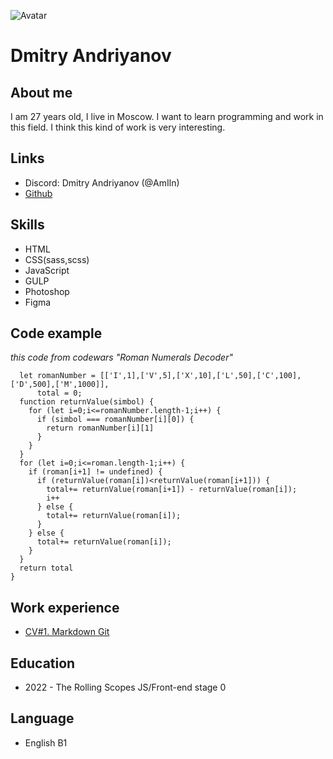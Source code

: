 ![Avatar](https://cdn-icons-png.flaticon.com/512/147/147142.png)
# Dmitry Andriyanov
## About me
I am 27 years old, I live in Moscow. I want to learn programming and work in this field. I think this kind of work is very interesting.
## Links
* Discord: Dmitry Andriyanov (@AmIln)
* [Github](https://github.com/AmIln)
## Skills
* HTML
* CSS(sass,scss)
* JavaScript
* GULP
* Photoshop
* Figma
## Code example
*this code from codewars "Roman Numerals Decoder"*
```function solution (roman) {
  let romanNumber = [['I',1],['V',5],['X',10],['L',50],['C',100],['D',500],['M',1000]],
      total = 0;
  function returnValue(simbol) {
    for (let i=0;i<=romanNumber.length-1;i++) {
      if (simbol === romanNumber[i][0]) {
        return romanNumber[i][1]
      }
    }
  }
  for (let i=0;i<=roman.length-1;i++) {
    if (roman[i+1] != undefined) {
      if (returnValue(roman[i])<returnValue(roman[i+1])) {
        total+= returnValue(roman[i+1]) - returnValue(roman[i]);
        i++
      } else {
        total+= returnValue(roman[i]);
      }
    } else {
      total+= returnValue(roman[i]);
    }
  }
  return total
}
```
## Work experience
* [CV#1. Markdown Git](https://github.com/AmIln/rsschool-cv)
## Education
* 2022 - The Rolling Scopes JS/Front-end stage 0
## Language
* English B1